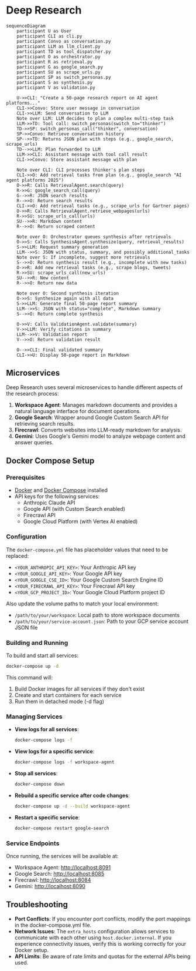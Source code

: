 # Deep Research

```mermaid
sequenceDiagram
    participant U as User
    participant CLI as cli.py
    participant Convo as conversation.py
    participant LLM as llm_client.py
    participant TD as tool_dispatcher.py
    participant O as orchestrator.py
    participant R as retrieval.py
    participant G as google_search.py
    participant SU as scrape_urls.py
    participant SP as switch_personas.py
    participant S as synthesis.py
    participant V as validation.py

    U->>CLI: "Create a 50-page research report on AI agent platforms..."
    CLI->>Convo: Store user message in conversation
    CLI->>LLM: Send conversation to LLM
    Note over LLM: LLM decides to plan a complex multi-step task
    LLM->>TD: Tool call: switch_personas(switch_to="thinker")
    TD->>SP: switch_personas_call("thinker", conversation)
    SP->>Convo: Retrieve conversation history
    SP-->>TD: Returns JSON plan with steps (e.g., google_search, scrape_urls)
    TD-->>LLM: Plan forwarded to LLM
    LLM->>CLI: Assistant message with tool call result
    CLI->>Convo: Store assistant message with plan

    Note over CLI: CLI processes thinker's plan steps
    CLI->>O: Add retrieval tasks from plan (e.g., google_search "AI agent platforms 2025")
    O->>R: Calls RetrievalAgent.search(query)
    R->>G: google_search_call(query)
    G-->>R: JSON search results
    R-->>O: Return search results
    CLI->>O: Add retrieval tasks (e.g., scrape_urls for Gartner pages)
    O->>R: Calls RetrievalAgent.retrieve_webpages(urls)
    R->>SU: scrape_urls_call(urls)
    SU-->>R: Markdown content
    R-->>O: Return scraped content

    Note over O: Orchestrator queues synthesis after retrievals
    O->>S: Calls SynthesisAgent.synthesize(query, retrieval_results)
    S->>LLM: Request summary generation
    LLM-->>S: JSON with status, summary, and possibly additional_tasks
    Note over S: If incomplete, suggest more retrievals
    S-->>O: Return synthesis result (e.g., incomplete with new tasks)
    O->>R: Add new retrieval tasks (e.g., scrape blogs, tweets)
    R->>SU: scrape_urls_call(new_urls)
    SU-->>R: New content
    R-->>O: Return new data

    Note over O: Second synthesis iteration
    O->>S: Synthesize again with all data
    S->>LLM: Generate final 50-page report summary
    LLM-->>S: JSON with status="complete", Markdown summary
    S-->>O: Return complete synthesis

    O->>V: Calls ValidationAgent.validate(summary)
    V->>LLM: Verify citations in summary
    LLM-->>V: Validation report
    V-->>O: Return validation result

    O-->>CLI: Final validated summary
    CLI->>U: Display 50-page report in Markdown
```

## Microservices

Deep Research uses several microservices to handle different aspects of the research process:

1. **Workspace Agent**: Manages markdown documents and provides a natural language interface for document operations.
2. **Google Search**: Wrapper around Google Custom Search API for retrieving search results.
3. **Firecrawl**: Converts websites into LLM-ready markdown for analysis.
4. **Gemini**: Uses Google's Gemini model to analyze webpage content and answer queries.

## Docker Compose Setup

### Prerequisites

- [Docker](https://docs.docker.com/get-docker/) and [Docker Compose](https://docs.docker.com/compose/install/) installed
- API keys for the following services:
  - Anthropic Claude API
  - Google API (with Custom Search enabled)
  - Firecrawl API
  - Google Cloud Platform (with Vertex AI enabled)

### Configuration

The `docker-compose.yml` file has placeholder values that need to be replaced:

- `<YOUR_ANTHROPIC_API_KEY>`: Your Anthropic API key
- `<YOUR_GOOGLE_API_KEY>`: Your Google API key
- `<YOUR_GOOGLE_CSE_ID>`: Your Google Custom Search Engine ID
- `<YOUR_FIRECRAWL_API_KEY>`: Your Firecrawl API key
- `<YOUR_GCP_PROJECT_ID>`: Your Google Cloud Platform project ID

Also update the volume paths to match your local environment:

- `/path/to/your/workspace`: Local path to store workspace documents
- `/path/to/your/service-account.json`: Path to your GCP service account JSON file

### Building and Running

To build and start all services:

```bash
docker-compose up -d
```

This command will:

1. Build Docker images for all services if they don't exist
2. Create and start containers for each service
3. Run them in detached mode (-d flag)

### Managing Services

- **View logs for all services**:

  ```bash
  docker-compose logs -f
  ```

- **View logs for a specific service**:

  ```bash
  docker-compose logs -f workspace-agent
  ```

- **Stop all services**:

  ```bash
  docker-compose down
  ```

- **Rebuild a specific service after code changes**:

  ```bash
  docker-compose up -d --build workspace-agent
  ```

- **Restart a specific service**:

  ```bash
  docker-compose restart google-search
  ```

### Service Endpoints

Once running, the services will be available at:

- Workspace Agent: <http://localhost:8091>
- Google Search: <http://localhost:8085>
- Firecrawl: <http://localhost:8084>
- Gemini: <http://localhost:8090>

## Troubleshooting

- **Port Conflicts**: If you encounter port conflicts, modify the port mappings in the docker-compose.yml file.
- **Network Issues**: The `extra_hosts` configuration allows services to communicate with each other using `host.docker.internal`. If you experience connectivity issues, verify this is working correctly for your Docker setup.
- **API Limits**: Be aware of rate limits and quotas for the external APIs being used.
